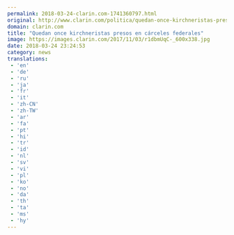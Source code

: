 ```yaml
---
permalink: 2018-03-24-clarin.com-1741360797.html
original: http://www.clarin.com/politica/quedan-once-kirchneristas-presos-carceles-federales_0_H1pxtLE9z.html
domain: clarin.com
title: "Quedan once kirchneristas presos en cárceles federales"
image: https://images.clarin.com/2017/11/03/r1dbmUqC-_600x338.jpg
date: 2018-03-24 23:24:53
category: news
translations: 
 - 'en'
 - 'de'
 - 'ru'
 - 'ja'
 - 'fr'
 - 'it'
 - 'zh-CN'
 - 'zh-TW'
 - 'ar'
 - 'fa'
 - 'pt'
 - 'hi'
 - 'tr'
 - 'id'
 - 'nl'
 - 'sv'
 - 'vi'
 - 'pl'
 - 'ko'
 - 'no'
 - 'da'
 - 'th'
 - 'ta'
 - 'ms'
 - 'hy'
---
```


